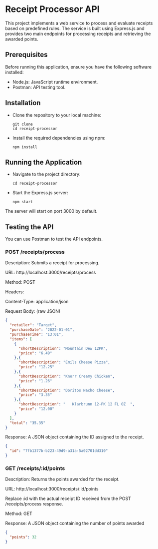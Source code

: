 # Receipt Processor API
This project implements a web service to process and evaluate receipts based on predefined rules. 
The service is built using Express.js and provides two main endpoints for processing receipts and retrieving the awarded points.

## Prerequisites
Before running this application, ensure you have the following software installed:

* Node.js: JavaScript runtime environment. 
* Postman: API testing tool. 
  
## Installation 
* Clone the repository to your local machine:
  ```
  git clone 
  cd receipt-processor
  ```
* Install the required dependencies using npm:

  ```
  npm install
  ```


## Running the Application 
* Navigate to the project directory:
  ```
  cd receipt-processor
  ```
* Start the Express.js server:

  ```
  npm start
  ```
The server will start on port 3000 by default.


## Testing the API

You can use Postman to test the API endpoints.

### POST /receipts/process

Description: Submits a receipt for processing.

URL: http://localhost:3000/receipts/process

Method: POST

Headers:

Content-Type: application/json

Request Body: (raw JSON)
```json
{
  "retailer": "Target",
  "purchaseDate": "2022-01-01",
  "purchaseTime": "13:01",
  "items": [
    {
      "shortDescription": "Mountain Dew 12PK",
      "price": "6.49"
    },{
      "shortDescription": "Emils Cheese Pizza",
      "price": "12.25"
    },{
      "shortDescription": "Knorr Creamy Chicken",
      "price": "1.26"
    },{
      "shortDescription": "Doritos Nacho Cheese",
      "price": "3.35"
    },{
      "shortDescription": "   Klarbrunn 12-PK 12 FL OZ  ",
      "price": "12.00"
    }
  ],
  "total": "35.35"
}
```

Response: A JSON object containing the ID assigned to the receipt.

```json
{
  "id": "7fb1377b-b223-49d9-a31a-5a02701dd310"
}

```

### GET /receipts/:id/points
Description: Returns the points awarded for the receipt.

URL: http://localhost:3000/receipts/:id/points

Replace :id with the actual receipt ID received from the POST /receipts/process response.

Method: GET

Response: A JSON object containing the number of points awarded
```json
{
  "points": 32
}

```
